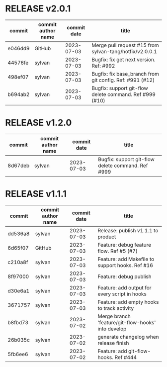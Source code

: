# RELEASE v2.0.1

| commit | commit author name | commit date | title |
| ---- | ---- | ---- | ---- |
| e046dd9 | GitHub | 2023-07-03 | Merge pull request #15 from sylvan-tang/hotfix/v2.0.0.1 |
| 44576fe | sylvan | 2023-07-03 | Bugfix: fix get next version. Ref: #992 |
| 498ef07 | sylvan | 2023-07-03 | Bugfix: fix base_branch from git config. Ref: #991 (#12) |
| b694ab2 | sylvan | 2023-07-03 | Bugfix: support git-flow delete command. Ref #999 (#10) |

# RELEASE v1.2.0

| commit | commit author name | commit date | title |
| ---- | ---- | ---- | ---- |
| 8d67deb | sylvan | 2023-07-03 | Bugfix: support git-flow delete command. Ref #999 |

# RELEASE v1.1.1

| commit | commit author name | commit date | title |
| ---- | ---- | ---- | ---- |
| dd536a8 | sylvan | 2023-07-03 | Release: publish v1.1.1 to product |
| 6d65f07 | GitHub | 2023-07-03 | Feature: debug feature flow. Ref #5 (#7) |
| c210a8f | sylvan | 2023-07-03 | Feature: add Makefile to support hooks. Ref #16 |
| 8f97000 | sylvan | 2023-07-03 | Feature: debug publish |
| d30e6a1 | sylvan | 2023-07-03 | Feature: add output for every script in hooks |
| 3671757 | sylvan | 2023-07-03 | Feature: add empty hooks to track activity |
| b8fbd73 | sylvan | 2023-07-02 | Merge branch 'feature/git-flow-hooks' into develop |
| 26b035c | sylvan | 2023-07-02 | generate changelog when release finish |
| 5fb6ee6 | sylvan | 2023-07-02 | Feature: add git-flow-hooks. Ref #444 |

